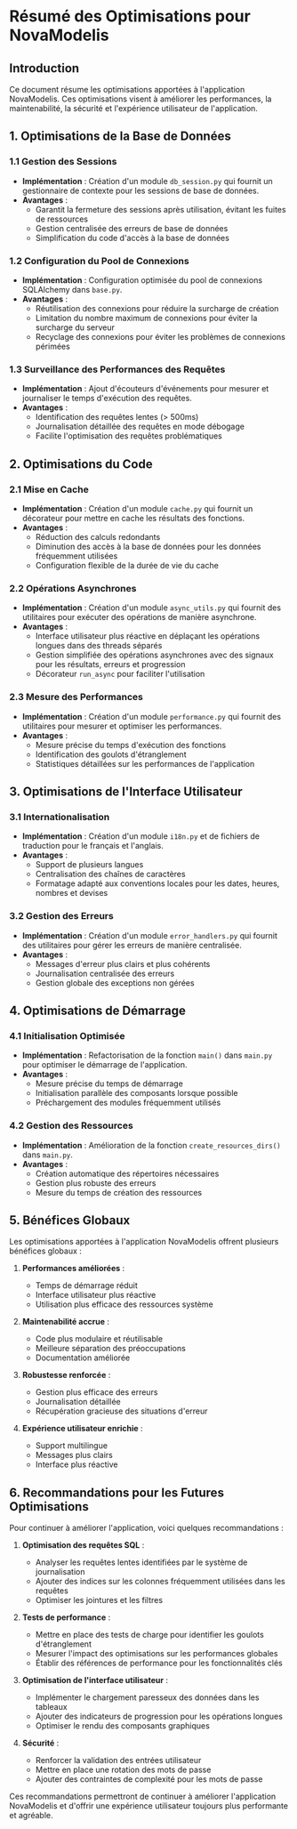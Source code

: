 # Résumé des Optimisations pour NovaModelis

## Introduction

Ce document résume les optimisations apportées à l'application NovaModelis. Ces optimisations visent à améliorer les performances, la maintenabilité, la sécurité et l'expérience utilisateur de l'application.

## 1. Optimisations de la Base de Données

### 1.1 Gestion des Sessions

- **Implémentation** : Création d'un module `db_session.py` qui fournit un gestionnaire de contexte pour les sessions de base de données.
- **Avantages** :
  - Garantit la fermeture des sessions après utilisation, évitant les fuites de ressources
  - Gestion centralisée des erreurs de base de données
  - Simplification du code d'accès à la base de données

### 1.2 Configuration du Pool de Connexions

- **Implémentation** : Configuration optimisée du pool de connexions SQLAlchemy dans `base.py`.
- **Avantages** :
  - Réutilisation des connexions pour réduire la surcharge de création
  - Limitation du nombre maximum de connexions pour éviter la surcharge du serveur
  - Recyclage des connexions pour éviter les problèmes de connexions périmées

### 1.3 Surveillance des Performances des Requêtes

- **Implémentation** : Ajout d'écouteurs d'événements pour mesurer et journaliser le temps d'exécution des requêtes.
- **Avantages** :
  - Identification des requêtes lentes (> 500ms)
  - Journalisation détaillée des requêtes en mode débogage
  - Facilite l'optimisation des requêtes problématiques

## 2. Optimisations du Code

### 2.1 Mise en Cache

- **Implémentation** : Création d'un module `cache.py` qui fournit un décorateur pour mettre en cache les résultats des fonctions.
- **Avantages** :
  - Réduction des calculs redondants
  - Diminution des accès à la base de données pour les données fréquemment utilisées
  - Configuration flexible de la durée de vie du cache

### 2.2 Opérations Asynchrones

- **Implémentation** : Création d'un module `async_utils.py` qui fournit des utilitaires pour exécuter des opérations de manière asynchrone.
- **Avantages** :
  - Interface utilisateur plus réactive en déplaçant les opérations longues dans des threads séparés
  - Gestion simplifiée des opérations asynchrones avec des signaux pour les résultats, erreurs et progression
  - Décorateur `run_async` pour faciliter l'utilisation

### 2.3 Mesure des Performances

- **Implémentation** : Création d'un module `performance.py` qui fournit des utilitaires pour mesurer et optimiser les performances.
- **Avantages** :
  - Mesure précise du temps d'exécution des fonctions
  - Identification des goulots d'étranglement
  - Statistiques détaillées sur les performances de l'application

## 3. Optimisations de l'Interface Utilisateur

### 3.1 Internationalisation

- **Implémentation** : Création d'un module `i18n.py` et de fichiers de traduction pour le français et l'anglais.
- **Avantages** :
  - Support de plusieurs langues
  - Centralisation des chaînes de caractères
  - Formatage adapté aux conventions locales pour les dates, heures, nombres et devises

### 3.2 Gestion des Erreurs

- **Implémentation** : Création d'un module `error_handlers.py` qui fournit des utilitaires pour gérer les erreurs de manière centralisée.
- **Avantages** :
  - Messages d'erreur plus clairs et plus cohérents
  - Journalisation centralisée des erreurs
  - Gestion globale des exceptions non gérées

## 4. Optimisations de Démarrage

### 4.1 Initialisation Optimisée

- **Implémentation** : Refactorisation de la fonction `main()` dans `main.py` pour optimiser le démarrage de l'application.
- **Avantages** :
  - Mesure précise du temps de démarrage
  - Initialisation parallèle des composants lorsque possible
  - Préchargement des modules fréquemment utilisés

### 4.2 Gestion des Ressources

- **Implémentation** : Amélioration de la fonction `create_resources_dirs()` dans `main.py`.
- **Avantages** :
  - Création automatique des répertoires nécessaires
  - Gestion plus robuste des erreurs
  - Mesure du temps de création des ressources

## 5. Bénéfices Globaux

Les optimisations apportées à l'application NovaModelis offrent plusieurs bénéfices globaux :

1. **Performances améliorées** :
   - Temps de démarrage réduit
   - Interface utilisateur plus réactive
   - Utilisation plus efficace des ressources système

2. **Maintenabilité accrue** :
   - Code plus modulaire et réutilisable
   - Meilleure séparation des préoccupations
   - Documentation améliorée

3. **Robustesse renforcée** :
   - Gestion plus efficace des erreurs
   - Journalisation détaillée
   - Récupération gracieuse des situations d'erreur

4. **Expérience utilisateur enrichie** :
   - Support multilingue
   - Messages plus clairs
   - Interface plus réactive

## 6. Recommandations pour les Futures Optimisations

Pour continuer à améliorer l'application, voici quelques recommandations :

1. **Optimisation des requêtes SQL** :
   - Analyser les requêtes lentes identifiées par le système de journalisation
   - Ajouter des indices sur les colonnes fréquemment utilisées dans les requêtes
   - Optimiser les jointures et les filtres

2. **Tests de performance** :
   - Mettre en place des tests de charge pour identifier les goulots d'étranglement
   - Mesurer l'impact des optimisations sur les performances globales
   - Établir des références de performance pour les fonctionnalités clés

3. **Optimisation de l'interface utilisateur** :
   - Implémenter le chargement paresseux des données dans les tableaux
   - Ajouter des indicateurs de progression pour les opérations longues
   - Optimiser le rendu des composants graphiques

4. **Sécurité** :
   - Renforcer la validation des entrées utilisateur
   - Mettre en place une rotation des mots de passe
   - Ajouter des contraintes de complexité pour les mots de passe

Ces recommandations permettront de continuer à améliorer l'application NovaModelis et d'offrir une expérience utilisateur toujours plus performante et agréable.
